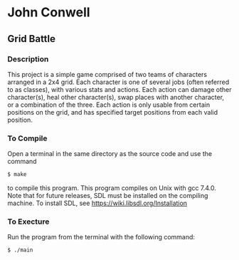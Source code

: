 # John Conwell

## Grid Battle

### Description
This project is a simple game comprised of two teams of characters arranged in a 2x4 grid. Each character is one of several jobs (often referred to as classes), with various stats and actions. Each action can damage other character(s), heal other character(s), swap places with another character, or a combination of the three. Each action is only usable from certain positions on the grid, and has specified target positions from each valid position.

### To Compile
Open a terminal in the same directory as the source code and use the command
```bash
$ make
```
to compile this program. This program compiles on Unix with gcc 7.4.0. Note that for future releases, SDL must be installed on the compiling machine. To install SDL, see https://wiki.libsdl.org/Installation

### To Execture
Run the program from the terminal with the following command:
```bash
$ ./main
```
